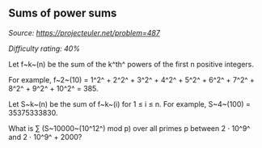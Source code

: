 Sums of power sums
------------------

*Source: https://projecteuler.net/problem=487*


*Difficulty rating: 40%*

Let f~k~(n) be the sum of the k^th^ powers of the first n positive
integers.

For example, f~2~(10) = 1^2^ + 2^2^ + 3^2^ + 4^2^ + 5^2^ + 6^2^ + 7^2^ +
8^2^ + 9^2^ + 10^2^ = 385.

Let S~k~(n) be the sum of f~k~(i) for 1 ≤ i ≤ n. For example, S~4~(100)
= 35375333830.

What is ∑ (S~10000~(10^12^) mod p) over all primes p between 2 ⋅ 10^9^
and 2 ⋅ 10^9^ + 2000?
